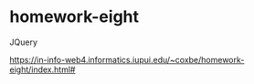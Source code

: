 # homework-eight
 JQuery


https://in-info-web4.informatics.iupui.edu/~coxbe/homework-eight/index.html#
